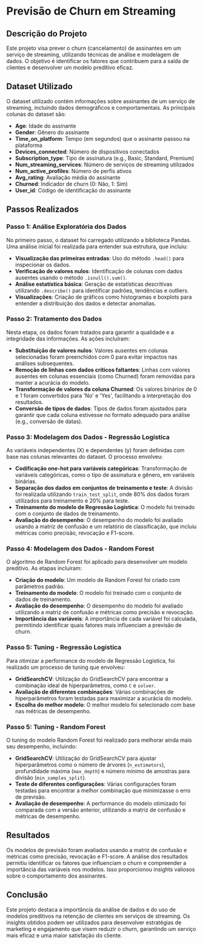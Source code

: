 # Previsão de Churn em Streaming

## Descrição do Projeto

Este projeto visa prever o churn (cancelamento) de assinantes em um serviço de streaming, utilizando técnicas de análise e modelagem de dados. O objetivo é identificar os fatores que contribuem para a saída de clientes e desenvolver um modelo preditivo eficaz.

## Dataset Utilizado

O dataset utilizado contém informações sobre assinantes de um serviço de streaming, incluindo dados demográficos e comportamentais. As principais colunas do dataset são:

- **Age**: Idade do assinante
- **Gender**: Gênero do assinante
- **Time_on_platform**: Tempo (em segundos) que o assinante passou na plataforma
- **Devices_connected**: Número de dispositivos conectados
- **Subscription_type**: Tipo de assinatura (e.g., Basic, Standard, Premium)
- **Num_streaming_services**: Número de serviços de streaming utilizados
- **Num_active_profiles**: Número de perfis ativos
- **Avg_rating**: Avaliação média do assinante
- **Churned**: Indicador de churn (0: Não, 1: Sim)
- **User_id**: Código de identificação do assinante

## Passos Realizados

### Passo 1: Análise Exploratória dos Dados
No primeiro passo, o dataset foi carregado utilizando a biblioteca Pandas. Uma análise inicial foi realizada para entender sua estrutura, que incluiu:

- **Visualização das primeiras entradas**: Uso do método `.head()` para inspecionar os dados.
- **Verificação de valores nulos**: Identificação de colunas com dados ausentes usando o método `.isnull().sum()`.
- **Análise estatística básica**: Geração de estatísticas descritivas utilizando `.describe()` para identificar padrões, tendências e outliers.
- **Visualizações**: Criação de gráficos como histogramas e boxplots para entender a distribuição dos dados e detectar anomalias.

### Passo 2: Tratamento dos Dados
Nesta etapa, os dados foram tratados para garantir a qualidade e a integridade das informações. As ações incluíram:

- **Substituição de valores nulos**: Valores ausentes em colunas selecionadas foram preenchidos com 0 para evitar impactos nas análises subsequentes.
- **Remoção de linhas com dados críticos faltantes**: Linhas com valores ausentes em colunas essenciais (como Churned) foram removidas para manter a acurácia do modelo.
- **Transformação de valores da coluna Churned**: Os valores binários de 0 e 1 foram convertidos para 'No' e 'Yes', facilitando a interpretação dos resultados.
- **Conversão de tipos de dados**: Tipos de dados foram ajustados para garantir que cada coluna estivesse no formato adequado para análise (e.g., conversão de datas).

### Passo 3: Modelagem dos Dados - Regressão Logística
As variáveis independentes (X) e dependentes (y) foram definidas com base nas colunas relevantes do dataset. O processo envolveu:

- **Codificação one-hot para variáveis categóricas**: Transformação de variáveis categóricas, como o tipo de assinatura e gênero, em variáveis binárias.
- **Separação dos dados em conjuntos de treinamento e teste**: A divisão foi realizada utilizando `train_test_split`, onde 80% dos dados foram utilizados para treinamento e 20% para teste.
- **Treinamento do modelo de Regressão Logística**: O modelo foi treinado com o conjunto de dados de treinamento.
- **Avaliação do desempenho**: O desempenho do modelo foi avaliado usando a matriz de confusão e um relatório de classificação, que incluiu métricas como precisão, revocação e F1-score.

### Passo 4: Modelagem dos Dados - Random Forest
O algoritmo de Random Forest foi aplicado para desenvolver um modelo preditivo. As etapas incluíram:

- **Criação do modelo**: Um modelo de Random Forest foi criado com parâmetros padrão.
- **Treinamento do modelo**: O modelo foi treinado com o conjunto de dados de treinamento.
- **Avaliação do desempenho**: O desempenho do modelo foi avaliado utilizando a matriz de confusão e métricas como precisão e revocação.
- **Importância das variáveis**: A importância de cada variável foi calculada, permitindo identificar quais fatores mais influenciam a previsão de churn.

### Passo 5: Tuning - Regressão Logística
Para otimizar a performance do modelo de Regressão Logística, foi realizado um processo de tuning que envolveu:

- **GridSearchCV**: Utilização do GridSearchCV para encontrar a combinação ideal de hiperparâmetros, como `C` e `solver`.
- **Avaliação de diferentes combinações**: Várias combinações de hiperparâmetros foram testadas para maximizar a acurácia do modelo.
- **Escolha do melhor modelo**: O melhor modelo foi selecionado com base nas métricas de desempenho.

### Passo 5: Tuning - Random Forest
O tuning do modelo Random Forest foi realizado para melhorar ainda mais seu desempenho, incluindo:

- **GridSearchCV**: Utilização do GridSearchCV para ajustar hiperparâmetros como o número de árvores (`n_estimators`), profundidade máxima (`max_depth`) e número mínimo de amostras para divisão (`min_samples_split`).
- **Teste de diferentes configurações**: Várias configurações foram testadas para encontrar a melhor combinação que minimizasse o erro de previsão.
- **Avaliação de desempenho**: A performance do modelo otimizado foi comparada com a versão anterior, utilizando a matriz de confusão e métricas de desempenho.

## Resultados

Os modelos de previsão foram avaliados usando a matriz de confusão e métricas como precisão, revocação e F1-score. A análise dos resultados permitiu identificar os fatores que influenciam o churn e compreender a importância das variáveis nos modelos. Isso proporcionou insights valiosos sobre o comportamento dos assinantes.

## Conclusão

Este projeto destaca a importância da análise de dados e do uso de modelos preditivos na retenção de clientes em serviços de streaming. Os insights obtidos podem ser utilizados para desenvolver estratégias de marketing e engajamento que visem reduzir o churn, garantindo um serviço mais eficaz e uma maior satisfação do cliente.
